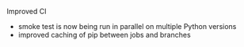 Improved CI

- smoke test is now being run in parallel on multiple Python versions
- improved caching of pip between jobs and branches

